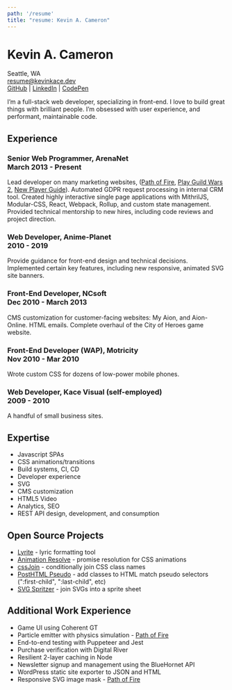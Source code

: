 ```yaml
---
path: '/resume'
title: "resume: Kevin A. Cameron"
---
```


# Kevin A. Cameron

Seattle, WA  
[resume@kevinkace.dev](mailto:resume@kevinkace.dev)  
[GitHub](https://github.com/kevinkace) | [LinkedIn](https://www.linkedin.com/in/kevinkace/) | [CodePen](https://codepen.io/kevinkace)

I’m a full-stack web developer, specializing in front-end. I love to build great things with brilliant people. I’m obsessed with user experience, and performant, maintainable code.

## Experience

### Senior Web Programmer, ArenaNet <br>March 2013 - Present

Lead developer on many marketing websites, ([Path of Fire](https://www.guildwars2.com/en/path-of-fire/), [Play Guild Wars 2](https://welcome.guildwars2.com/en/play-guild-wars-2), [New Player Guide](https://www.guildwars2.com/en/new-player-guide)). Automated GDPR request processing in internal CRM tool. Created highly interactive single page applications with MithrilJS, Modular-CSS, React, Webpack, Rollup, and custom state management. Provided technical mentorship to new hires, including code reviews and project direction.

### Web Developer, Anime-Planet <br>2010 - 2019

Provide guidance for front-end design and technical decisions. Implemented certain key features, including new responsive, animated SVG site banners.

### Front-End Developer, NCsoft <br>Dec 2010 - March 2013

CMS customization for customer-facing websites: My Aion, and Aion-Online. HTML emails. Complete overhaul of the City of Heroes game website.

### Front-End Developer (WAP), Motricity <br>Nov 2010 - Mar 2010

Wrote custom CSS for dozens of low-power mobile phones.

### Web Developer, Kace Visual (self-employed) <br>2009 - 2010

A handful of small business sites.

## Expertise

- Javascript SPAs
- CSS animations/transitions
- Build systems, CI, CD
- Developer experience
- SVG
- CMS customization
- HTML5 Video
- Analytics, SEO
- REST API design, development, and consumption

## Open Source Projects

- [Lyrite](https://github.com/kevinkace/lyrite) - lyric formatting tool
- [Animation Resolve](https://github.com/kevinkace/animation-resolve) - promise resolution for CSS animations
- [cssJoin](https://github.com/kevinkace/cssJoin) - conditionally join CSS class names
- [PostHTML Pseudo](https://npmjs.com/package/posthtml-pseudo) - add classes to HTML match pseudo selectors (":first-child", ":last-child", etc)
- [SVG Spritzer](https://npmjs.com/package/svg-spritzer) - join SVGs into a sprite sheet

## Additional Work Experience

- Game UI using Coherent GT
- Particle emitter with physics simulation - [Path of Fire](https://www.guildwars2.com/en/path-of-fire/#map)
- End-to-end testing with Puppeteer and Jest
- Purchase verification with Digital River
- Resilient 2-layer caching in Node
- Newsletter signup and management using the BlueHornet API
- WordPress static site exporter to JSON and HTML
- Responsive SVG image mask - [Path of Fire](https://www.guildwars2.com/en/path-of-fire/#mounts)
